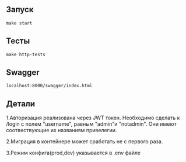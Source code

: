 ## Запуск

```
make start
```

## Тесты

```
make http-tests
```


## Swagger

```
localhost:8000/swagger/index.html
```


## Детали

1.Авторизация реализована через JWT токен. Необходимо сделать к /login  с полем "username", равным "admin"и "notadmin". Они имеют соотвествующие их названиям привелегии.


2.Миграция в контейнере может сработать не с первого раза.

3.Режим конфига(prod,dev) указывается в .env файле
